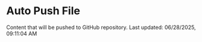 # Auto Push File

Content that will be pushed to GitHub repository.
Last updated: 06/28/2025, 09:11:04 AM